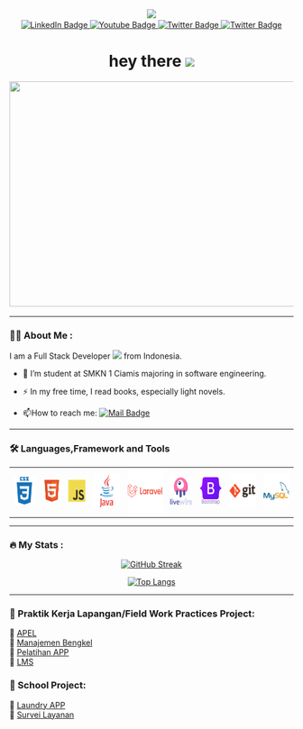 <div id="header" align="center">
  <img src="https://avatars.githubusercontent.com/u/90590677?v=4" width="100"/>
  <div id="badges">
    <a href="https://www.linkedin.com/in/satya-n-r-962564293/">
      <img src="https://img.shields.io/badge/LinkedIn-blue?style=for-the-badge&logo=linkedin&logoColor=white" alt="LinkedIn Badge"/>
    </a>
    <a href="https://www.facebook.com/profile.php?id=100010694021366">
      <img src="https://img.shields.io/badge/Facebook-blue?style=for-the-badge&logo=facebook&logoColor=white" alt="Youtube Badge"/>
    </a>
    <a href="https://twitter.com/Satya14368226">
      <img src="https://img.shields.io/badge/Twitter-blue?style=for-the-badge&logo=twitter&logoColor=white" alt="Twitter Badge"/>
    </a>
    <a href="https://www.instagram.com/satya.dairenji">
      <img src="https://img.shields.io/badge/Instagram-red?style=for-the-badge&logo=instagram&logoColor=white" alt="Twitter Badge"/>
    </a>
  </div>
  <h1>
    hey there
    <img src="https://media.giphy.com/media/hvRJCLFzcasrR4ia7z/giphy.gif" width="30px"/>
  </h1>
  
  <img src="https://media.giphy.com/media/v1.Y2lkPTc5MGI3NjExdzdrNGRzeHd5bDA2czNiN2k1c25wZGFzZ3h4ZWdhMXJscnQ1dmpmaCZlcD12MV9pbnRlcm5hbF9naWZfYnlfaWQmY3Q9Zw/SWoSkN6DxTszqIKEqv/giphy.gif" width="600" height="400"/>
</div>

---

### :man_technologist: About Me :
I am a Full Stack Developer <img src="https://media.giphy.com/media/WUlplcMpOCEmTGBtBW/giphy.gif" width="30"> from Indonesia.
- :telescope: I’m student at SMKN 1 Ciamis majoring in software engineering.

- :zap: In my free time, I read books, especially light novels.

- :mailbox:How to reach me: [![Mail Badge](https://img.shields.io/badge/-satyanr84-blue?style=flat&logo=Gmail&logoColor=white)](mailto:satyanr84@gmail.com)

---

### :hammer_and_wrench: Languages,Framework and Tools 

<div align="center">
  <table style="border: none;">
    <tr>
      <td align="center">
        <img src="https://github.com/devicons/devicon/blob/master/icons/css3/css3-plain-wordmark.svg"  title="CSS3" alt="CSS" width="50" height="50"/>
      </td>
      <td align="center">
        <img src="https://github.com/devicons/devicon/blob/master/icons/html5/html5-original.svg" title="HTML5" alt="HTML" width="40" height="40"/>
      </td>
      <td align="center">
        <img src="https://github.com/devicons/devicon/blob/master/icons/javascript/javascript-original.svg" title="JavaScript" alt="JavaScript" width="40" height="40"/>
      </td>
      <td align="center">
        <img src="https://github.com/devicons/devicon/blob/master/icons/java/java-original-wordmark.svg" title="Java"  alt="Java" width="60" height="60"/>
      </td>
      <td align="center">
        <img src="https://github.com/devicons/devicon/blob/master/icons/laravel/laravel-original-wordmark.svg" title="Laravel"  alt="Laravel" width="80" height="80"/>
      </td>
      <td align="center">
        <img src="https://github.com/devicons/devicon/blob/master/icons/livewire/livewire-original-wordmark.svg" title="Livewire"  alt="Livewire" width="50" height="50"/>
      </td>
      <td align="center">
        <img src="https://github.com/devicons/devicon/blob/master/icons/bootstrap/bootstrap-original-wordmark.svg" title="Bootstrap"  alt="Bootstrap" width="50" height="50"/>
      </td>
      <td align="center">
        <img src="https://github.com/devicons/devicon/blob/master/icons/git/git-original-wordmark.svg" title="Git" alt="Git" width="60" height="60"/>
      </td>
      <td align="center">
        <img src="https://github.com/devicons/devicon/blob/master/icons/mysql/mysql-original-wordmark.svg" title="MySQL"  alt="MySQL" width="60" height="60"/>
      </td>
    </tr>
  </table>
</div>


---

### :fire: My Stats :
<div align="center">
  
<a href="https://git.io/streak-stats"><img src="https://github-readme-streak-stats.herokuapp.com?user=Satyanr&theme=transparent&mode=weekly&card_width=500" alt="GitHub Streak" /></a><br>

[![Top Langs](https://github-readme-stats.vercel.app/api/top-langs/?username=Satyanr&layout=compact&theme=vision-friendly-light)](https://github.com/anuraghazra/github-readme-stats)

</div>

---

### 📑 Praktik Kerja Lapangan/Field Work Practices Project:
🔖 [APEL](https://github.com/Satyanr/pengaduan_app) <br>
🔖 [Manajemen Bengkel](https://github.com/Satyanr/manajemen_bengkel)<br>
🔖 [Pelatihan APP](https://github.com/Satyanr/pelatihan_app)<br>
🔖 [LMS](https://github.com/Satyanr/latihan_lms)<br>


### 📑 School Project:
🔖 [Laundry APP](https://github.com/Satyanr/laundry_app) <br>
🔖 [Survei Layanan](https://github.com/Satyanr/survei_layanan_smea.git) <br>


